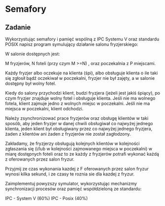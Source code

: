# Semafory

## Zadanie

Wykorzystując semafory i pamięć wspólną z IPC Systemu V oraz standardu POSIX napisz program symulujący działanie salonu fryzjerskiego:

W salonie dostępnych jest:

M fryzjerów, N foteli (przy czym M >=N) , oraz poczekalnia z P miejscami.

Każdy fryzjer albo oczekuje na klienta (śpi), albo obsługuje klienta o ile taki się zgłosił bądź oczekiwał w poczekalni, fryzjer nie był zajęty, a w salonie dostępny był wolny fotel.

Kiedy do salony przychodzi klient, budzi fryzjera (jeżeli jest jakiś śpiący), po czym fryzjer znajduje wolny fotel i obsługuje klienta. Jeśli nie ma wolnego fotela, klient zajmuje jedno z wolnych miejsc w poczekalni. Jeśli nie ma miejsca w poczekalni, klient odchodzi.

Należy zsynchronizować prace fryzjerów oraz obsługę klientów w taki sposób, aby jeden fryzjer w danej chwili obsługiwał co najwyżej jednego klienta, jeden klient był obsługiwany przez co najwyżej jednego fryzjera, żaden z klientów ani żaden z fryzjerów nie został zagłodzony.

Zakładamy, że fryzjerzy obsługują kolejnych klientów w kolejności zgłaszania się (i/lub w kolejności zajmowanego miejsca w poczekalni) w miarę dostępnych foteli oraz to ze każdy z fryzjerów potrafi wykonać każdą z oferowanych przez salon fryzur.  

Przyjmij ze czas wykonania kazdej z F oferowanych przez salon fryzur wynosi kilka sekund, i ze czasy te roznia sie dla kazdej z fryzur.

Zaimplementuj powyzszy symulator, wykorzystując mechanizmy synchronizacji procesów oraz pamięć współdzieloną ze standardu:

IPC - System V (60%)
IPC - Posix (40%)
